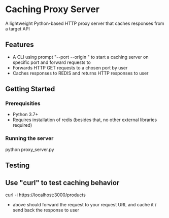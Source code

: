 # Caching Proxy Server
A lightweight Python-based HTTP proxy server that caches responses from a target API

## Features
- A CLI using prompt "--port <port> --origin <url>" to start a caching server on specific port and forward requests to <url>
- Forwards HTTP GET requests to a chosen port by user
- Caches responses to REDIS and returns HTTP responses to user

## Getting Started

### Prerequisities 
- Python 3.7+
- Requires installation of redis (besides that, no other external libraries required)

### Running the server
python proxy_server.py

## Testing
Use "curl" to test caching behavior
----------------------------------
curl -i https://localhost:3000/products
- above should forward the request to your request URL and cache it / send back the response to user
